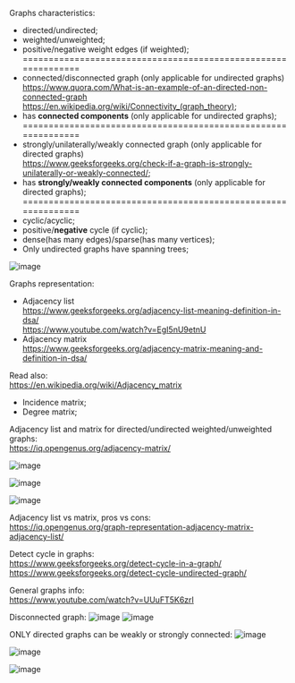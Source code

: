 Graphs characteristics:

- directed/undirected;
- weighted/unweighted;
- positive/negative weight edges (if weighted);
==============================================================
- connected/disconnected graph (only applicable for undirected graphs)\
  https://www.quora.com/What-is-an-example-of-an-directed-non-connected-graph \
  https://en.wikipedia.org/wiki/Connectivity_(graph_theory);
- has __connected components__ (only applicable for undirected graphs);
==============================================================
- strongly/unilaterally/weakly connected graph (only applicable for directed graphs)\
  https://www.geeksforgeeks.org/check-if-a-graph-is-strongly-unilaterally-or-weakly-connected/;
- has __strongly/weakly connected components__ (only applicable for directed graphs);
==============================================================
- cyclic/acyclic;
- positive/__negative__ cycle (if cyclic);
- dense(has many edges)/sparse(has many vertices);
- Only undirected graphs have spanning trees;

![image](https://github.com/VIK2395/DSA/assets/50545334/3fe23ee1-5ace-49ab-928d-d7d376500648)

Graphs representation:

- Adjacency list\
  https://www.geeksforgeeks.org/adjacency-list-meaning-definition-in-dsa/ \
  https://www.youtube.com/watch?v=EgI5nU9etnU
- Adjacency matrix\
  https://www.geeksforgeeks.org/adjacency-matrix-meaning-and-definition-in-dsa/

Read also:\
https://en.wikipedia.org/wiki/Adjacency_matrix
- Incidence matrix;
- Degree matrix;

Adjacency list and matrix for directed/undirected weighted/unweighted graphs:\
https://iq.opengenus.org/adjacency-matrix/

![image](https://github.com/VIK2395/DSA/assets/50545334/b2158b87-8c0f-45b9-aa28-d975f09f274d)

![image](https://github.com/VIK2395/DSA/assets/50545334/da1285a4-0d0f-41bc-9366-885ae1dba9e4)

![image](https://github.com/VIK2395/DSA/assets/50545334/f40fe4ec-f91c-4946-b665-9075d3363a7c)

Adjacency list vs matrix, pros vs cons:\
https://iq.opengenus.org/graph-representation-adjacency-matrix-adjacency-list/

Detect cycle in graphs:\
https://www.geeksforgeeks.org/detect-cycle-in-a-graph/ \
https://www.geeksforgeeks.org/detect-cycle-undirected-graph/

General graphs info:\
https://www.youtube.com/watch?v=UUuFT5K6zrI

Disconnected graph:
![image](https://github.com/VIK2395/DSA/assets/50545334/6f1e6d88-b484-4852-8131-52f56d59b77e)
![image](https://github.com/VIK2395/DSA/assets/50545334/1ddc989f-d6d7-4eb9-9a7e-5fec76e0b7ba)

ONLY directed graphs can be weakly or strongly connected:
![image](https://github.com/VIK2395/DSA/assets/50545334/554be427-cb11-4e41-9eb5-210c9b920a19)

![image](https://github.com/VIK2395/DSA/assets/50545334/38c33aa9-ba3b-4d5e-acc4-86995d44998b)

![image](https://github.com/VIK2395/DSA/assets/50545334/579c94f0-5842-4609-8947-a6cc4dad35e6)
